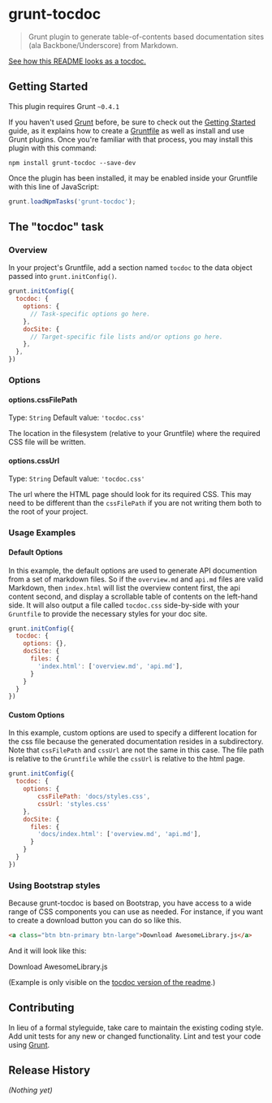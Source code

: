 # grunt-tocdoc

> Grunt plugin to generate table-of-contents based documentation sites (ala Backbone/Underscore) from Markdown.

[See how this README looks as a tocdoc.](http://joshuacc.github.io/grunt-tocdoc/)

## Getting Started
This plugin requires Grunt `~0.4.1`

If you haven't used [Grunt](http://gruntjs.com/) before, be sure to check out the [Getting Started](http://gruntjs.com/getting-started) guide, as it explains how to create a [Gruntfile](http://gruntjs.com/sample-gruntfile) as well as install and use Grunt plugins. Once you're familiar with that process, you may install this plugin with this command:

```shell
npm install grunt-tocdoc --save-dev
```

Once the plugin has been installed, it may be enabled inside your Gruntfile with this line of JavaScript:

```js
grunt.loadNpmTasks('grunt-tocdoc');
```

## The "tocdoc" task

### Overview
In your project's Gruntfile, add a section named `tocdoc` to the data object passed into `grunt.initConfig()`.

```js
grunt.initConfig({
  tocdoc: {
    options: {
      // Task-specific options go here.
    },
    docSite: {
      // Target-specific file lists and/or options go here.
    },
  },
})
```

### Options

#### options.cssFilePath
Type: `String`
Default value: `'tocdoc.css'`

The location in the filesystem (relative to your Gruntfile) where the required CSS file will be written.

#### options.cssUrl
Type: `String`
Default value: `'tocdoc.css'`

The url where the HTML page should look for its required CSS. This may need to be different than the `cssFilePath` if you are not writing them both to the root of your project.

### Usage Examples

#### Default Options
In this example, the default options are used to generate API documention from a set of markdown files. So if the `overview.md` and `api.md` files are valid Markdown, then `index.html` will list the overview content first, the api content second, and display a scrollable table of contents on the left-hand side. It will also output a file called `tocdoc.css` side-by-side with your `Gruntfile` to provide the necessary styles for your doc site.

```js
grunt.initConfig({
  tocdoc: {
    options: {},
    docSite: {
      files: {
        'index.html': ['overview.md', 'api.md'],
      }
    }
  }
})
```

#### Custom Options
In this example, custom options are used to specify a different location for the css file because the generated documentation resides in a subdirectory. Note that `cssFilePath` and `cssUrl` are not the same in this case. The file path is relative to the `Gruntfile` while the `cssUrl` is relative to the html page.

```js
grunt.initConfig({
  tocdoc: {
    options: {
        cssFilePath: 'docs/styles.css',
        cssUrl: 'styles.css'
    },
    docSite: {
      files: {
        'docs/index.html': ['overview.md', 'api.md'],
      }
    }
  }
})
```

### Using Bootstrap styles

Because grunt-tocdoc is based on Bootstrap, you have access to a wide range of CSS components you can use as needed. For instance, if you want to create a download button you can do so like this.

```html
<a class="btn btn-primary btn-large">Download AwesomeLibrary.js</a>
```

And it will look like this:

<a class="btn btn-primary btn-large">Download AwesomeLibrary.js</a>

(Example is only visible on the [tocdoc version of the readme](http://joshuacc.github.io/grunt-tocdoc/#using-bootstrap-styles).)

## Contributing
In lieu of a formal styleguide, take care to maintain the existing coding style. Add unit tests for any new or changed functionality. Lint and test your code using [Grunt](http://gruntjs.com/).

## Release History
_(Nothing yet)_
